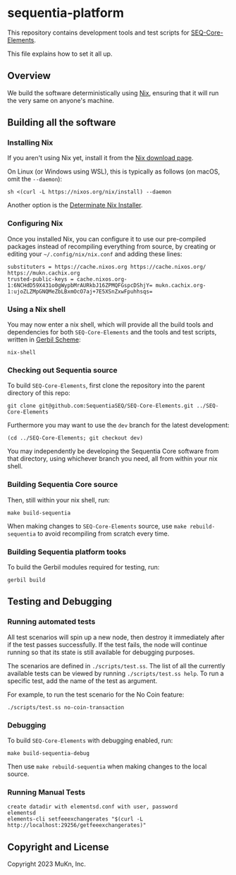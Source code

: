 # sequentia-platform

This repository contains development tools and test scripts for
[SEQ-Core-Elements](https://github.com/SequentiaSEQ/SEQ-Core-Elements).

This file explains how to set it all up.


## Overview

We build the software deterministically using [Nix](https://nixos.org/),
ensuring that it will run the very same on anyone's machine.

## Building all the software

### Installing Nix

If you aren't using Nix yet, install it from the
[Nix download page](https://nixos.org/download/).

On Linux (or Windows using WSL), this is typically as follows
(on macOS, omit the `--daemon`):
```
sh <(curl -L https://nixos.org/nix/install) --daemon
```

Another option is the
[Determinate Nix Installer](https://determinate.systems/posts/determinate-nix-installer/).

### Configuring Nix

Once you installed Nix, you can configure it to use our pre-compiled packages
instead of recompiling everything from source,
by creating or editing your `~/.config/nix/nix.conf` and adding these lines:
```
substituters = https://cache.nixos.org https://cache.nixos.org/ https://mukn.cachix.org
trusted-public-keys = cache.nixos.org-1:6NCHdD59X431o0gWypbMrAURkbJ16ZPMQFGspcDShjY= mukn.cachix.org-1:ujoZLZMpGNQMeZbLBxmOcO7aj+7E5XSnZxwFpuhhsqs=
```

### Using a Nix shell

You may now enter a nix shell, which will provide all the build tools and dependencies
for both `SEQ-Core-Elements` and the tools and test scripts,
written in [Gerbil Scheme](https://cons.io/):
```shell
nix-shell
```

### Checking out Sequentia source

To build `SEQ-Core-Elements`, first clone the repository
into the parent directory of this repo:
```shell
git clone git@github.com:SequentiaSEQ/SEQ-Core-Elements.git ../SEQ-Core-Elements
```

Furthermore you may want to use the `dev` branch for the latest development:
```shell
(cd ../SEQ-Core-Elements; git checkout dev)
```

You may independently be developing the Sequentia Core software from that directory,
using whichever branch you need, all from within your nix shell.

### Building Sequentia Core source

Then, still within your nix shell, run:
```shell
make build-sequentia
```

When making changes to `SEQ-Core-Elements` source,
use `make rebuild-sequentia` to avoid recompiling from scratch every time.

### Building Sequentia platform tooks

To build the Gerbil modules required for testing, run:
```shell
gerbil build
```

## Testing and Debugging

### Running automated tests

All test scenarios will spin up a new node,
then destroy it immediately after if the test passes successfully.
If the test fails, the node will continue running
so that its state is still available for debugging purposes.

The scenarios are defined in `./scripts/test.ss`.
The list of all the currently available tests can be viewed by running
`./scripts/test.ss help`.
To run a specific test, add the name of the test as argument.

For example, to run the test scenario for the No Coin feature:
```shell
./scripts/test.ss no-coin-transaction
```

### Debugging

To build `SEQ-Core-Elements` with debugging enabled, run:
```shell
make build-sequentia-debug
```
Then use `make rebuild-sequentia` when making changes to the local source.

### Running Manual Tests


```
create datadir with elementsd.conf with user, password
elementsd
elements-cli setfeeexchangerates "$(curl -L http://localhost:29256/getfeeexchangerates)"
```


## Copyright and License
Copyright 2023 MuKn, Inc.
